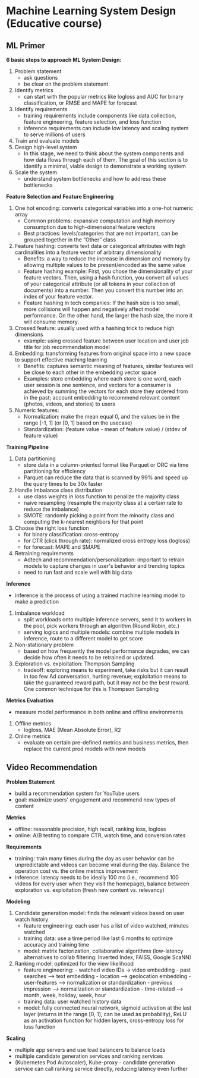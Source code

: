 # Machine Learning System Design (Educative course)
## ML Primer
**6 basic steps to approach ML System Design:**
1. Problem statement
    - ask questions
    - be clear on the problem statement
2. Identify metrics
    - can start with the popular metrics like logloss and AUC for binary classification, or RMSE and MAPE for forecast
3. Identify requirements
    - training requirements include components like data collection, feature engineering, feature selection, and loss function
    - inference requirements can include low latency and scaling system to serve millions of users
4. Train and evaluate models
5. Design high-level system
    - In this stage, we need to think about the system components and how data flows through each of them. The goal of this section is to identify a minimal, viable design to demonstrate a working system
6. Scale the system
    - understand system bottlenecks and how to address these bottlenecks

**Feature Selection and Feature Engineering**

1. One hot encoding: converts categorical variables into a one-hot numeric array
    - Common problems: expansive computation and high memory consumption due to high-dimensional feature vectors
    - Best practices: levels/categories that are not important, can be grouped together in the “Other” class
2. Feature hashing: converts text data or categorical attributes with high cardinalities into a feature vector of arbitrary dimensionality
    - Benefits: a way to reduce the increase in dimension and memory by allowing multiple values to be present/encoded as the same value
    - Feature hashing example: First, you chose the dimensionality of your feature vectors. Then, using a hash function, you convert all values of your categorical attribute (or all tokens in your collection of documents) into a number. Then you convert this number into an index of your feature vector.
    - Feature hashing in tech companies: If the hash size is too small, more collisions will happen and negatively affect model performance. On the other hand, the larger the hash size, the more it will consume memory.
3. Crossed feature: usually used with a hashing trick to reduce high dimensions
    - example: using crossed feature between user location and user job title for job recommendation model
4. Embedding: transforming features from original space into a new space to support effective maching learning
    - Benefits: captures semantic meaning of features, similar features will be close to each other in the embedding vector space
    - Examples: store embedding where each store is one word, each user session is one sentence, and vectors for a consumer is achieved by summing the vectors for each store they ordered from in the past; account embedding to recommend relevant content (photos, videos, and stories) to users
5. Numeric features:
   - Normalization: make the mean equal 0, and the values be in the range [-1, 1] (or [0, 1] based on the usecase)
   - Standardization: (feature value - mean of feature value) / (stdev of feature value)

**Training Pipeline**
1. Data partitioning
    - store data in a column-oriented format like Parquet or ORC via time partitioning for efficiency
    - Parquet can reduce the data that is scanned by 99% and speed up the query times to be 30x faster
2. Handle imbalance class distribution
    - use class weights in loss function to penalize the majority class
    - naive resampling (resample the majority class at a certain rate to reduce the imbalance)
    - SMOTE: randomly picking a point from the minority class and computing the k-nearest neighbors for that point
3. Choose the right loss function
    - for binary classification: cross-entropy
    - for CTR (click through rate): normalized cross entropy loss (logloss)
    - for forecast: MAPE and SMAPE
4. Retraining requirements
   - Adtech and recommendation/personalization: important to retrain models to capture changes in user's behavior and trending topics
   - need to run fast and scale well with big data

**Inference**
- inference is the process of using a trained machine learning model to make a prediction
1. Imbalance workload
    - split workloads onto multiple inference servers, send it to workers in the pool, pick workers through an algorithm (Round Robin, etc.)
    - serving logics and multiple models: combine multiple models in inference, route to a different model to get score
3. Non-stationary problem
    - based on how frequently the model performance degrades, we can decide how often it needs to be retrained or updated.
4. Exploration vs. exploitation: Thompson Sampling
    - tradeoff: exploring means to experiment, take risks but it can result in too few Ad conversation, hurting revenue; exploitation means to take the guaranteed reward path, but it may not be the best reward. One common technique for this is Thompson Sampling

**Metrics Evaluation**
- measure model performance in both online and offline environments
1. Offline metrics
   - logloss, MAE (Mean Absolute Error), R2
2. Online metrics
   - evaluate on certain pre-defined metrics and business metrics, then replace the current prod models with new models

## Video Recommendation
**Problem Statement**
- build a recommendation system for YouTube users
- goal: maximize users' engagement and recommend new types of content

**Metrics**
- offline: reasonable precision, high recall, ranking loss, logloss
- online: A/B testing to compare CTR, watch time, and conversion rates

**Requirements**
- training: train many times during the day as user behavior can be unpredictable and videos can become viral during the day. Balance the operation cost vs. the online metrics improvement
- inference: latency needs to be ideally 100 ms (i.e., recommend 100 videos for every user when they visit the homepage), balance between exploration vs. exploitation (fresh new content vs. relevancy)

**Modeling**
1. Candidate generation model: finds the relevant videos based on user watch history
    - feature engineering: each user has a list of video watched, minutes watched
    - training data: use a time period like last 6 months to optimize accuracy and training time
    - model: matrix factorization, collaborative algorithms (low-latency alternatives to collab filtering: Inverted Index, FAISS, Google ScaNN)
2. Ranking model: optimized for the view likelihood
    - feature engineering:
          - watched video IDs -> video embedding
          - past searches --> text embedding
          - location --> geolocation embedding
          - user-features --> normalization or standardization
          - previous impression --> normalization or standardization
          - time-related --> month, week, holiday, week, hour
    - training data: user watched history data
    - model: fully connected neural network, sigmoid activation at the last layer (returns in the range [0, 1], can be used as probability), ReLU as an activation function for hidden layers, cross-entropy loss for loss function



**Scaling**
- multiple app servers and use load balancers to balance loads
- multiple candidate generation services and ranking services
- (Kubernetes Pod Autoscaler), Kube-proxy - candidate generation service can call ranking service directly, reducing latency even further










